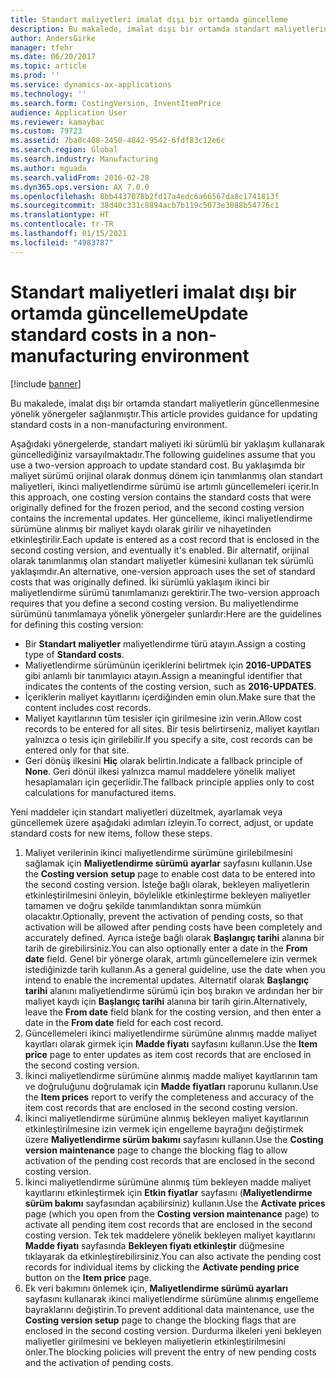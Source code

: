 ```yaml
---
title: Standart maliyetleri imalat dışı bir ortamda güncelleme
description: Bu makalede, imalat dışı bir ortamda standart maliyetlerin güncellenmesine yönelik yönergeler sağlanmıştır.
author: AndersGirke
manager: tfehr
ms.date: 06/20/2017
ms.topic: article
ms.prod: ''
ms.service: dynamics-ax-applications
ms.technology: ''
ms.search.form: CostingVersion, InventItemPrice
audience: Application User
ms.reviewer: kamaybac
ms.custom: 79723
ms.assetid: 7ba0c408-2450-4042-9542-6fdf83c12e6c
ms.search.region: Global
ms.search.industry: Manufacturing
ms.author: mguada
ms.search.validFrom: 2016-02-28
ms.dyn365.ops.version: AX 7.0.0
ms.openlocfilehash: 8bb4437078b2fd17a4edc6a66567da8c1741813f
ms.sourcegitcommit: 38d40c331c8894acb7b119c5073e3088b54776c1
ms.translationtype: HT
ms.contentlocale: tr-TR
ms.lasthandoff: 01/15/2021
ms.locfileid: "4983787"
---
```

# <a name="update-standard-costs-in-a-non-manufacturing-environment"></a><span data-ttu-id="c1659-103">Standart maliyetleri imalat dışı bir ortamda güncelleme</span><span class="sxs-lookup"><span data-stu-id="c1659-103">Update standard costs in a non-manufacturing environment</span></span>

[!include [banner](../includes/banner.md)]

<span data-ttu-id="c1659-104">Bu makalede, imalat dışı bir ortamda standart maliyetlerin güncellenmesine yönelik yönergeler sağlanmıştır.</span><span class="sxs-lookup"><span data-stu-id="c1659-104">This article provides guidance for updating standard costs in a non-manufacturing environment.</span></span>

<span data-ttu-id="c1659-105">Aşağıdaki yönergelerde, standart maliyeti iki sürümlü bir yaklaşım kullanarak güncellediğiniz varsayılmaktadır.</span><span class="sxs-lookup"><span data-stu-id="c1659-105">The following guidelines assume that you use a two-version approach to update standard cost.</span></span> <span data-ttu-id="c1659-106">Bu yaklaşımda bir maliyet sürümü orijinal olarak donmuş dönem için tanımlanmış olan standart maliyetleri, ikinci maliyetlendirme sürümü ise artımlı güncellemeleri içerir.</span><span class="sxs-lookup"><span data-stu-id="c1659-106">In this approach, one costing version contains the standard costs that were originally defined for the frozen period, and the second costing version contains the incremental updates.</span></span> <span data-ttu-id="c1659-107">Her güncelleme, ikinci maliyetlendirme sürümüne alınmış bir maliyet kaydı olarak girilir ve nihayetinden etkinleştirilir.</span><span class="sxs-lookup"><span data-stu-id="c1659-107">Each update is entered as a cost record that is enclosed in the second costing version, and eventually it's enabled.</span></span> <span data-ttu-id="c1659-108">Bir alternatif, orijinal olarak tanımlanmış olan standart maliyetler kümesini kullanan tek sürümlü yaklaşımdır.</span><span class="sxs-lookup"><span data-stu-id="c1659-108">An alternative, one-version approach uses the set of standard costs that was originally defined.</span></span> <span data-ttu-id="c1659-109">İki sürümlü yaklaşım ikinci bir maliyetlendirme sürümü tanımlamanızı gerektirir.</span><span class="sxs-lookup"><span data-stu-id="c1659-109">The two-version approach requires that you define a second costing version.</span></span> <span data-ttu-id="c1659-110">Bu maliyetlendirme sürümünü tanımlamaya yönelik yönergeler şunlardır:</span><span class="sxs-lookup"><span data-stu-id="c1659-110">Here are the guidelines for defining this costing version:</span></span>

-   <span data-ttu-id="c1659-111">Bir **Standart maliyetler** maliyetlendirme türü atayın.</span><span class="sxs-lookup"><span data-stu-id="c1659-111">Assign a costing type of **Standard costs**.</span></span>
-   <span data-ttu-id="c1659-112">Maliyetlendirme sürümünün içeriklerini belirtmek için **2016-UPDATES** gibi anlamlı bir tanımlayıcı atayın.</span><span class="sxs-lookup"><span data-stu-id="c1659-112">Assign a meaningful identifier that indicates the contents of the costing version, such as **2016-UPDATES**.</span></span>
-   <span data-ttu-id="c1659-113">İçeriklerin maliyet kayıtlarını içerdiğinden emin olun.</span><span class="sxs-lookup"><span data-stu-id="c1659-113">Make sure that the content includes cost records.</span></span>
-   <span data-ttu-id="c1659-114">Maliyet kayıtlarının tüm tesisler için girilmesine izin verin.</span><span class="sxs-lookup"><span data-stu-id="c1659-114">Allow cost records to be entered for all sites.</span></span> <span data-ttu-id="c1659-115">Bir tesis belirtirseniz, maliyet kayıtları yalnızca o tesis için girilebilir.</span><span class="sxs-lookup"><span data-stu-id="c1659-115">If you specify a site, cost records can be entered only for that site.</span></span>
-   <span data-ttu-id="c1659-116">Geri dönüş ilkesini **Hiç** olarak belirtin.</span><span class="sxs-lookup"><span data-stu-id="c1659-116">Indicate a fallback principle of **None**.</span></span> <span data-ttu-id="c1659-117">Geri dönül ilkesi yalnızca mamul maddelere yönelik maliyet hesaplamaları için geçerlidir.</span><span class="sxs-lookup"><span data-stu-id="c1659-117">The fallback principle applies only to cost calculations for manufactured items.</span></span>

<span data-ttu-id="c1659-118">Yeni maddeler için standart maliyetleri düzeltmek, ayarlamak veya güncellemek üzere aşağıdaki adımları izleyin.</span><span class="sxs-lookup"><span data-stu-id="c1659-118">To correct, adjust, or update standard costs for new items, follow these steps.</span></span>

1.  <span data-ttu-id="c1659-119">Maliyet verilerinin ikinci maliyetlendirme sürümüne girilebilmesini sağlamak için **Maliyetlendirme sürümü** **ayarlar** sayfasını kullanın.</span><span class="sxs-lookup"><span data-stu-id="c1659-119">Use the **Costing version** **setup** page to enable cost data to be entered into the second costing version.</span></span> <span data-ttu-id="c1659-120">İsteğe bağlı olarak, bekleyen maliyetlerin etkinleştirilmesini önleyin, böylelikle etkinleştirme bekleyen maliyetler tamamen ve doğru şekilde tanımlandıktan sonra mümkün olacaktır.</span><span class="sxs-lookup"><span data-stu-id="c1659-120">Optionally, prevent the activation of pending costs, so that activation will be allowed after pending costs have been completely and accurately defined.</span></span> <span data-ttu-id="c1659-121">Ayrıca isteğe bağlı olarak **Başlangıç tarihi** alanına bir tarih de girebilirsiniz.</span><span class="sxs-lookup"><span data-stu-id="c1659-121">You can also optionally enter a date in the **From date** field.</span></span> <span data-ttu-id="c1659-122">Genel bir yönerge olarak, artımlı güncellemelere izin vermek istediğinizde tarih kullanın.</span><span class="sxs-lookup"><span data-stu-id="c1659-122">As a general guideline, use the date when you intend to enable the incremental updates.</span></span> <span data-ttu-id="c1659-123">Alternatif olarak **Başlangıç tarihi** alanını maliyetlendirme sürümü için boş bırakın ve ardından her bir maliyet kaydı için **Başlangıç tarihi** alanına bir tarih girin.</span><span class="sxs-lookup"><span data-stu-id="c1659-123">Alternatively, leave the **From date** field blank for the costing version, and then enter a date in the **From date** field for each cost record.</span></span>
2.  <span data-ttu-id="c1659-124">Güncellemeleri ikinci maliyetlendirme sürümüne alınmış madde maliyet kayıtları olarak girmek için **Madde fiyatı** sayfasını kullanın.</span><span class="sxs-lookup"><span data-stu-id="c1659-124">Use the **Item price** page to enter updates as item cost records that are enclosed in the second costing version.</span></span>
3.  <span data-ttu-id="c1659-125">İkinci maliyetlendirme sürümüne alınmış madde maliyet kayıtlarının tam ve doğruluğunu doğrulamak için **Madde fiyatları** raporunu kullanın.</span><span class="sxs-lookup"><span data-stu-id="c1659-125">Use the **Item prices** report to verify the completeness and accuracy of the item cost records that are enclosed in the second costing version.</span></span>
4.  <span data-ttu-id="c1659-126">İkinci maliyetlendirme sürümüne alınmış bekleyen maliyet kayıtlarının etkinleştirilmesine izin vermek için engelleme bayrağını değiştirmek üzere **Maliyetlendirme sürüm bakımı** sayfasını kullanın.</span><span class="sxs-lookup"><span data-stu-id="c1659-126">Use the **Costing version maintenance** page to change the blocking flag to allow activation of the pending cost records that are enclosed in the second costing version.</span></span>
5.  <span data-ttu-id="c1659-127">İkinci maliyetlendirme sürümüne alınmış tüm bekleyen madde maliyet kayıtlarını etkinleştirmek için **Etkin fiyatlar** sayfasını (**Maliyetlendirme sürüm bakımı** sayfasından açabilirsiniz) kullanın.</span><span class="sxs-lookup"><span data-stu-id="c1659-127">Use the **Activate prices** page (which you open from the **Costing version maintenance** page) to activate all pending item cost records that are enclosed in the second costing version.</span></span> <span data-ttu-id="c1659-128">Tek tek maddelere yönelik bekleyen maliyet kayıtlarını **Madde fiyatı** sayfasında **Bekleyen fiyatı etkinleştir** düğmesine tıklayarak da etkinleştirebilirsiniz.</span><span class="sxs-lookup"><span data-stu-id="c1659-128">You can also activate the pending cost records for individual items by clicking the **Activate pending price** button on the **Item price** page.</span></span>
6.  <span data-ttu-id="c1659-129">Ek veri bakımını önlemek için, **Maliyetlendirme sürümü ayarları** sayfasını kullanarak ikinci maliyetlendirme sürümüne alınmış engelleme bayraklarını değiştirin.</span><span class="sxs-lookup"><span data-stu-id="c1659-129">To prevent additional data maintenance, use the **Costing version setup** page to change the blocking flags that are enclosed in the second costing version.</span></span> <span data-ttu-id="c1659-130">Durdurma ilkeleri yeni bekleyen maliyetler girilmesini ve bekleyen maliyetlerin etkinleştirilmesini önler.</span><span class="sxs-lookup"><span data-stu-id="c1659-130">The blocking policies will prevent the entry of new pending costs and the activation of pending costs.</span></span>




